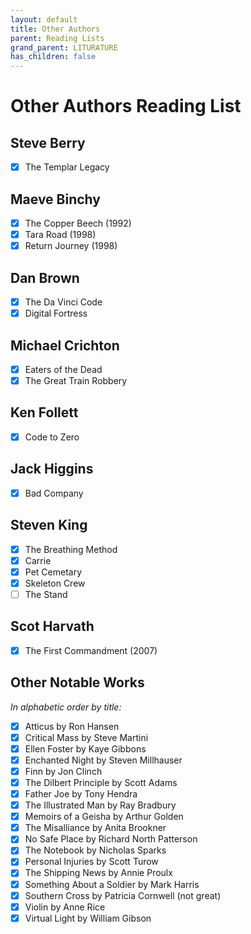 ```yaml
---
layout: default
title: Other Authors
parent: Reading Lists
grand_parent: LITURATURE
has_children: false
---
```

# Other Authors Reading List

## Steve Berry
- [X] The Templar Legacy

## Maeve Binchy 
- [X] The Copper Beech (1992)
- [X] Tara Road (1998)  
- [X] Return Journey (1998)  

## Dan Brown
- [X] The Da Vinci Code
- [X] Digital Fortress

## Michael Crichton
- [X] Eaters of the Dead
- [X] The Great Train Robbery

## Ken Follett
- [X] Code to Zero  

## Jack Higgins
- [X] Bad Company

## Steven King
- [X] The Breathing Method
- [X] Carrie
- [X] Pet Cemetary
- [X] Skeleton Crew
- [ ] The Stand

## Scot Harvath
- [X] The First Commandment (2007)

## Other Notable Works 
*In alphabetic order by title:*  
- [X] Atticus by Ron Hansen
- [X] Critical Mass by Steve Martini
- [X] Ellen Foster by Kaye Gibbons
- [X] Enchanted Night by Steven Millhauser
- [X] Finn by Jon Clinch
- [X] The Dilbert Principle by Scott Adams
- [X] Father Joe by Tony Hendra
- [X] The Illustrated Man by Ray Bradbury
- [X] Memoirs of a Geisha by Arthur Golden
- [X] The Misalliance by Anita Brookner
- [X] No Safe Place by Richard North Patterson
- [X] The Notebook by Nicholas Sparks
- [X] Personal Injuries by Scott Turow
- [X] The Shipping News by Annie Proulx
- [X] Something About a Soldier by Mark Harris
- [X] Southern Cross by Patricia Cornwell (not great)
- [X] Violin by Anne Rice
- [X] Virtual Light by William Gibson